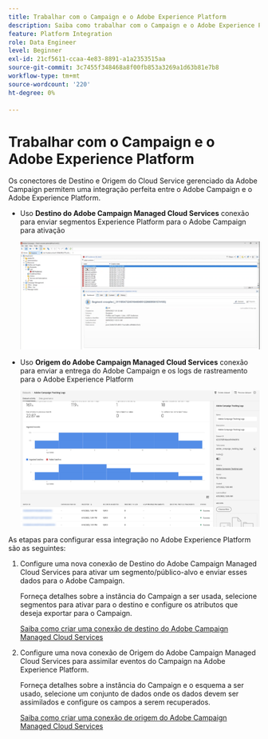 ```yaml
---
title: Trabalhar com o Campaign e o Adobe Experience Platform
description: Saiba como trabalhar com o Campaign e o Adobe Experience Platform
feature: Platform Integration
role: Data Engineer
level: Beginner
exl-id: 21cf5611-ccaa-4e83-8891-a1a2353515aa
source-git-commit: 3c7455f348468a8f00fb853a3269a1d63b81e7b8
workflow-type: tm+mt
source-wordcount: '220'
ht-degree: 0%

---
```


# Trabalhar com o Campaign e o Adobe Experience Platform

Os conectores de Destino e Origem do Cloud Service gerenciado da Adobe Campaign permitem uma integração perfeita entre o Adobe Campaign e o Adobe Experience Platform.

* Uso **Destino do Adobe Campaign Managed Cloud Services** conexão para enviar segmentos Experience Platform para o Adobe Campaign para ativação

   ![](assets/aep-destination.png)

* Uso **Origem do Adobe Campaign Managed Cloud Services** conexão para enviar a entrega do Adobe Campaign e os logs de rastreamento para o Adobe Experience Platform

   ![](assets/aep-logs.png)

As etapas para configurar essa integração no Adobe Experience Platform são as seguintes:

1. Configure uma nova conexão de Destino do Adobe Campaign Managed Cloud Services para ativar um segmento/público-alvo e enviar esses dados para o Adobe Campaign.

   Forneça detalhes sobre a instância do Campaign a ser usada, selecione segmentos para ativar para o destino e configure os atributos que deseja exportar para o Campaign.

   [Saiba como criar uma conexão de destino do Adobe Campaign Managed Cloud Services](https://www.adobe.com/go/destinations-adobe-campaign-managed-cloud-services-en)

1. Configure uma nova conexão de Origem do Adobe Campaign Managed Cloud Services para assimilar eventos do Campaign na Adobe Experience Platform.

   Forneça detalhes sobre a instância do Campaign e o esquema a ser usado, selecione um conjunto de dados onde os dados devem ser assimilados e configure os campos a serem recuperados.

   [Saiba como criar uma conexão de origem do Adobe Campaign Managed Cloud Services](https://www.adobe.com/go/sources-campaign-ui-en)

